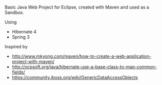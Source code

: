 Basic Java Web Project for Eclipse, created with Maven and used as a Sandbox.

Using
  - Hibernate 4
  - Spring 3

Inspired by

  - http://www.mkyong.com/maven/how-to-create-a-web-application-project-with-maven/
  - http://ocpsoft.org/java/hibernate-use-a-base-class-to-map-common-fields/
  - https://community.jboss.org/wiki/GenericDataAccessObjects